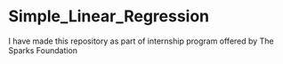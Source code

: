 # Simple_Linear_Regression
I have made this repository as part of internship program offered by The Sparks Foundation 

